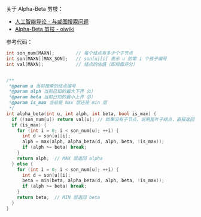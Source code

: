 
关于 Alpha-Beta 剪枝：
- [人工智能导论 - 与或图搜索问题](https://dropsong.github.io/posts/6f3f8819.html)
- [Alpha-Beta 剪枝 - oiwiki](https://oi-wiki.org/search/alpha-beta/)

参考代码：

```cpp
int son_num[MAXN];        // 每个结点有多少个子节点
int son[MAXN][MAX_SON];   // son[u][i] 表示 u 的第 i 个孩子编号
int val[MAXN];            // 结点的估值（即局面评分）


/**
 *@param u 当前搜索的结点编号
 *@param alph 当前已知的最大下界（α）
 *@param beta 当前已知的最小上界（β）
 *@param is_max 当前是 max 层还是 min 层
 */
int alpha_beta(int u, int alph, int beta, bool is_max) {
  if (!son_num[u]) return val[u]; // 如果没有子节点，说明是叶子结点，直接返回估值
  if (is_max) {
    for (int i = 0; i < son_num[u]; ++i) {
      int d = son[u][i];
      alph = max(alph, alpha_beta(d, alph, beta, !is_max));
      if (alph >= beta) break;
    }
    return alph;  // MAX 层返回 alpha
  } else {
    for (int i = 0; i < son_num[u]; ++i) {
      int d = son[u][i];
      beta = min(beta, alpha_beta(d, alph, beta, !is_max));
      if (alph >= beta) break;
    }
    return beta;  // MIN 层返回 beta
  }
}
```


